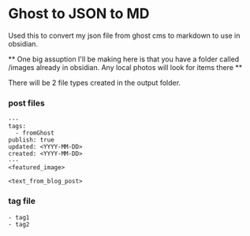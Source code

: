 # Ghost to JSON to MD

Used this to convert my json file from ghost cms to markdown to use in obsidian.

** One big assuption I'll be making here is that you have a folder called /images already in obsidian. Any local photos will look for items there **

There will be 2 file types created in the output folder.

### post files
```
---
tags:
  - fromGhost
publish: true
updated: <YYYY-MM-DD>
created: <YYYY-MM-DD>
---
<featured_image>

<text_from_blog_post>
```
### tag file
```
- tag1
- tag2
```
